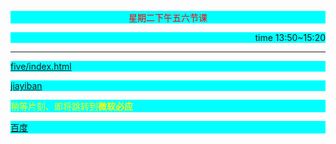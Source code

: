 <html>
<head>
<meta http-equiv="Content-Type" content="text/html; charset=utf-8"/>
<title>第一次作业</title>
<style type="text/css">
p {
	background-color: #0FF;
}
</style>
<meta name="keywords" content="作业" />
<meta name="description" content="这是第一次作业" />
<meta name="author" content="软件二班--王子淳"/>
</head>

<body>
<p style="color:red" align="center">星期二下午五六节课</p>
<p align="right">time 13:50~15:20</p>
<p>
<div id="datetime"> 
  <script>
        setInterval("document.getElementById('datetime').innerHTML=new Date().toLocaleString();", 1000);
    </script> 
</div>
</P>
<hr />
<p><a href="five/index.html">five/index.html</a></p>
<P><a href="jiayiban/name.html">jiayiban</a></p>
<!--这个就是内容-->
<p style="color:#FF0">稍等片刻、即将跳转到<b>微软必应</b></p>
<meta http-equiv="refresh" content="10;URL=http://www.bing.com">
<p><a href="http://www.baidu.com">百度</a></p>


<!--zheshiyigewuliaodezhushi-->
</body>
</html>
